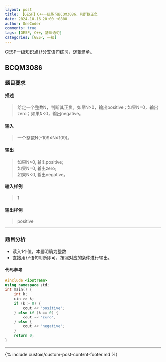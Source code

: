 ```yaml
---
layout: post
title: 【GESP】C++一级练习BCQM3086，判断数正负
date: 2024-10-16 20:00 +0800
author: OneCoder
comments: true
tags: [GESP, C++, 基础语句]
categories: [GESP, 一级]
---
```

GESP一级知识点`if`分支语句练习，逻辑简单。

<!--more-->

## BCQM3086

### 题目要求

#### 描述

>给定一个整数N，判断其正负。如果N>0，输出positive；如果N=0，输出zero；如果N<0，输出negative。

#### 输入

>一个整数N(−109≤N≤109)。

#### 输出

>如果N>0, 输出positive;  
>如果N=0, 输出zero;  
>如果N<0, 输出negative。

#### 输入样例

>1

#### 输出样例

>positive

---

### 题目分析

- 读入1个值，本题明确为整数
- 直接用`if`语句判断即可，按照对应的条件进行输出。

#### 代码参考

```cpp
#include <iostream>
using namespace std;
int main() {
    int k;
    cin >> k;
    if (k > 0) {
        cout << "positive";
    } else if (k == 0) {
        cout << "zero";
    } else {
        cout << "negative";
    }
    return 0;
}
```

---

{% include custom/custom-post-content-footer.md %}
